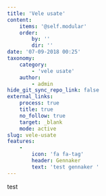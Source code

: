 ```yaml
---
title: 'Vele usate'
content:
    items: '@self.modular'
    order:
        by: ''
        dir: ''
date: '07-09-2018 00:25'
taxonomy:
    category:
        - 'vele usate'
    author:
        - admin
hide_git_sync_repo_link: false
external_links:
    process: true
    title: true
    no_follow: true
    target: _blank
    mode: active
slug: vele-usate
features:
    -
        icon: 'fa fa-tag'
        header: Gennaker
        text: 'test gennaker '
---
```


test